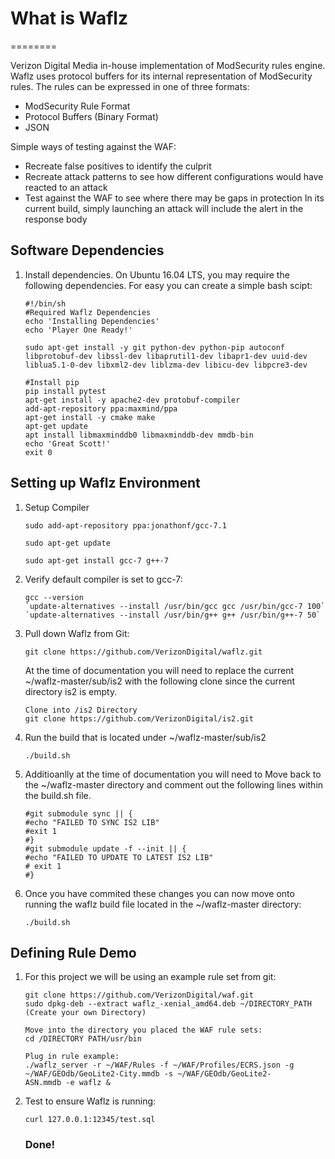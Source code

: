 # What is Waflz 
========

Verizon Digital Media in-house implementation of ModSecurity rules engine. Waflz uses protocol buffers for its internal representation of ModSecurity rules. The rules can be expressed in one of three formats:
  * ModSecurity Rule Format
  * Protocol Buffers (Binary Format)
  * JSON

Simple ways of testing against the WAF:
  * Recreate false positives to identify the culprit
  * Recreate attack patterns to see how different configurations would have reacted to an attack
  * Test against the WAF to see where there may be gaps in protection In its current build, simply launching an attack will       include the alert in the response body

## Software Dependencies

1. Install dependencies. On Ubuntu 16.04 LTS, you may require the following dependencies. For easy you can create a simple        bash scipt:
   ```
   #!/bin/sh
   #Required Waflz Dependencies
   echo 'Installing Dependencies'
   echo 'Player One Ready!'

   sudo apt-get install -y git python-dev python-pip autoconf libprotobuf-dev libssl-dev libaprutil1-dev libapr1-dev uuid-dev    liblua5.1-0-dev libxml2-dev liblzma-dev libicu-dev libpcre3-dev

   #Install pip
   pip install pytest
   apt-get install -y apache2-dev protobuf-compiler
   add-apt-repository ppa:maxmind/ppa
   apt-get install -y cmake make
   apt-get update 
   apt install libmaxminddb0 libmaxminddb-dev mmdb-bin
   echo 'Great Scott!'
   exit 0
   ```
   
## Setting up Waflz Environment

1. Setup Compiler
   ```
   sudo add-apt-repository ppa:jonathonf/gcc-7.1
   ```
   ```
   sudo apt-get update
   ``` 
   ```
   sudo apt-get install gcc-7 g++-7
   ```
2. Verify default compiler is set to gcc-7:
   ```
   gcc --version
   `update-alternatives --install /usr/bin/gcc gcc /usr/bin/gcc-7 100`
   `update-alternatives --install /usr/bin/g++ g++ /usr/bin/g++-7 50`
   ```
3. Pull down Waflz from Git:
   ```
   git clone https://github.com/VerizonDigital/waflz.git
   ```
   At the time of documentation you will need to replace the current ~/waflz-master/sub/is2 with the following clone since the    current directory is2 is empty.
   ```
   Clone into /is2 Directory
   git clone https://github.com/VerizonDigital/is2.git
   ```
4. Run the build that is located under ~/waflz-master/sub/is2
   ```
   ./build.sh
   ```
5. Additioanlly at the time of documentation you will need to Move back to the ~/waflz-master directory and comment out the      following lines within the build.sh file.
   ```
   #git submodule sync || {
   #echo "FAILED TO SYNC IS2 LIB"
   #exit 1
   #}
   #git submodule update -f --init || {
   #echo "FAILED TO UPDATE TO LATEST IS2 LIB"
   # exit 1
   #}
   ```
6. Once you have commited these changes you can now move onto running the waflz build file located in the ~/waflz-master          directory:
   ```
   ./build.sh
   ```
## Defining Rule Demo

1. For this project we will be using an example rule set from git:
   ```
   git clone https://github.com/VerizonDigital/waf.git
   sudo dpkg-deb --extract waflz_-xenial_amd64.deb ~/DIRECTORY_PATH (Create your own Directory)
   
   Move into the directory you placed the WAF rule sets:
   cd /DIRECTORY PATH/usr/bin
   
   Plug in rule example:
   ./waflz_server -r ~/WAF/Rules -f ~/WAF/Profiles/ECRS.json -g ~/WAF/GEOdb/GeoLite2-City.mmdb -s ~/WAF/GEOdb/GeoLite2-          ASN.mmdb -e waflz &
   
2. Test to ensure Waflz is running:
   ```
   curl 127.0.0.1:12345/test.sql
   ```
   ### Done!
